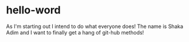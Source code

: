 # hello-word
As I'm starting out I intend to do what everyone does!
The name is Shaka Adim and I want to finally get a hang of git-hub methods!
